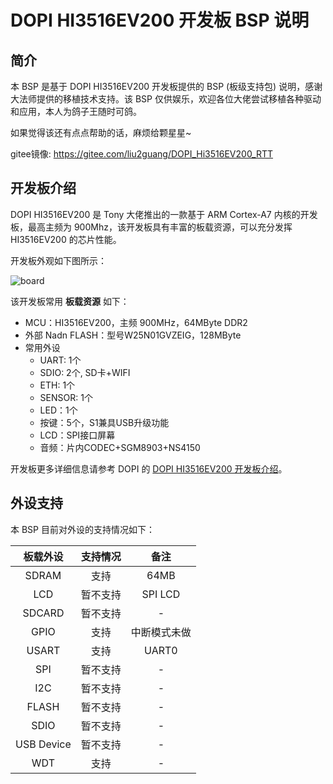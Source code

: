 # DOPI HI3516EV200 开发板 BSP 说明

## 简介

本 BSP 是基于 DOPI HI3516EV200 开发板提供的 BSP (板级支持包) 说明，感谢大法师提供的移植技术支持。该 BSP 仅供娱乐，欢迎各位大佬尝试移植各种驱动和应用，本人为鸽子王随时可鸽。

如果觉得该还有点点帮助的话，麻烦给颗星星~

gitee镜像: https://gitee.com/liu2guang/DOPI_Hi3516EV200_RTT

## 开发板介绍

DOPI HI3516EV200 是 Tony 大佬推出的一款基于 ARM Cortex-A7 内核的开发板，最高主频为 900Mhz，该开发板具有丰富的板载资源，可以充分发挥 HI3516EV200 的芯片性能。

开发板外观如下图所示：

![board](./figures/board.png)

该开发板常用 **板载资源** 如下：

- MCU：HI3516EV200，主频 900MHz，64MByte DDR2
- 外部 Nadn FLASH：型号W25N01GVZEIG，128MByte
- 常用外设
  - UART: 1个
  - SDIO: 2个, SD卡+WIFI
  - ETH: 1个
  - SENSOR: 1个
  - LED：1个
  - 按键：5个，S1兼具USB升级功能
  - LCD：SPI接口屏幕
  - 音频：片内CODEC+SGM8903+NS4150

开发板更多详细信息请参考 DOPI 的 [DOPI HI3516EV200 开发板介绍](https://whycan.cn/t_4466.html)。

## 外设支持

本 BSP 目前对外设的支持情况如下：

| **板载外设** | **支持情况** | **备注** |
| :-----: | :-----: | :-----: |
| SDRAM  | 支持 | 64MB |
| LCD | 暂不支持 | SPI LCD |
| SDCARD | 暂不支持 | - |
| GPIO  | 支持 | 中断模式未做 |
| USART | 支持 | UART0 |
| SPI | 暂不支持 | - |
| I2C | 暂不支持 | - |
| FLASH | 暂不支持 | - |
| SDIO | 暂不支持 | - |
| USB Device | 暂不支持 | - |
| WDT | 支持 | - |
